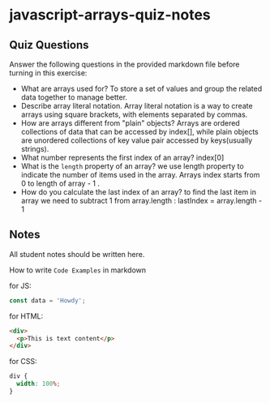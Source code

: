 # javascript-arrays-quiz-notes

## Quiz Questions

Answer the following questions in the provided markdown file before turning in this exercise:

- What are arrays used for?
  To store a set of values and group the related data together to manage better.
- Describe array literal notation.
  Array literal notation is a way to create arrays using square brackets, with elements separated by commas.
- How are arrays different from "plain" objects?
  Arrays are ordered collections of data that can be accessed by index[], while plain objects are unordered collections of key value pair accessed by keys(usually strings).
- What number represents the first index of an array?
  index[0]
- What is the `length` property of an array?
  we use length property to indicate the number of items used in the array. Arrays index starts from 0 to length of array - 1 .
- How do you calculate the last index of an array?
  to find the last item in array we need to subtract 1 from array.length : lastIndex = array.length - 1

## Notes

All student notes should be written here.

How to write `Code Examples` in markdown

for JS:

```javascript
const data = 'Howdy';
```

for HTML:

```html
<div>
  <p>This is text content</p>
</div>
```

for CSS:

```css
div {
  width: 100%;
}
```
